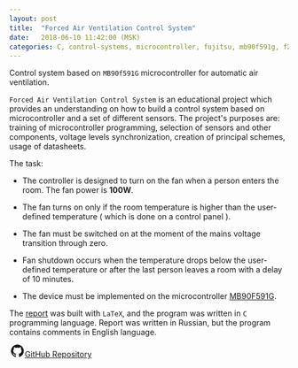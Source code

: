 ```yaml
---
layout: post
title:  "Forced Air Ventilation Control System"
date:   2018-06-10 11:42:00 (MSK)
categories: C, control-systems, microcontroller, fujitsu, mb90f591g, f2mc-16lx
---
```


Control system based on `MB90f591G` microcontroller for automatic air ventilation.

`Forced Air Ventilation Control System` is an educational project which provides an understanding on how to build a control system based on microcontroller and a set of different sensors. The project's purposes are: training of microcontroller programming, selection of sensors and other components, voltage levels synchronization, creation of principal schemes, usage of datasheets.

The task:

- The controller is designed to turn on the fan when a person enters the room. The fan power is **100W**.

- The fan turns on only if the room temperature is higher than the user-defined temperature ( which is done on a control panel ).

- The fan must be switched on at the moment of the mains voltage transition through zero.

- Fan shutdown occurs when the temperature drops below the user-defined temperature or after the last person leaves a room with a delay of 10 minutes.

- The device must be implemented on the microcontroller [MB90F591G](http://www.alldatasheet.com/datasheet-pdf/pdf/394082/FUJITSU/MB90F591G.html).

The [report](https://github.com/Galarius/forsvent/blob/master/refman.tex) was built with `LaTeX`, and the program was written in `C` programming language. Report was written in Russian, but the program contains comments in English language.

[![](/assets/icons/octocat-icon.png)GitHub Repository ](https://github.com/Galarius/forsvent)